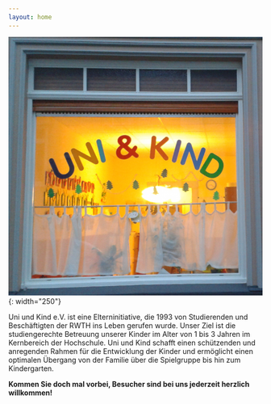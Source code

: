 ```yaml
---
layout: home
---
```

![Fenster von Uni und Kind](/assets/uuk-fenster.png){: width="250"}

Uni und Kind e.V. ist eine Elterninitiative, die 1993 von Studierenden und Beschäftigten der RWTH ins Leben gerufen wurde. Unser Ziel ist die studiengerechte Betreuung unserer Kinder im Alter von 1 bis 3 Jahren im Kernbereich der Hochschule. Uni und Kind schafft einen schützenden und anregenden Rahmen für die Entwicklung der Kinder und ermöglicht einen optimalen Übergang von der Familie über die Spielgruppe bis hin zum Kindergarten.

**Kommen Sie doch mal vorbei, Besucher sind bei uns jederzeit herzlich willkommen!**